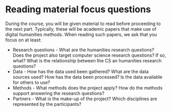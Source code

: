 # Reading material focus questions

During the course, you will be given material to read before proceeding to the next part. Typically, these will be academic papers that make use of digital humanities methods. When reading such papers, we ask that you focus on at least:

* Research questions - What are the humanities research questions? Does the project also target computer science research questions? If so, what? What is the relationship between the CS an humanities research questions?
* Data - How has the data used been gathered? What are the data sources used? How has the data been processed? Is the data available for others to use?
* Methods - What methods does the project apply? How do the methods support answering the research questions?
* Partners - What is the make-up of the project? Which disciplines are represented by the participants?

